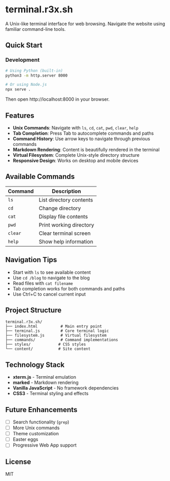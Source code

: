# terminal.r3x.sh

A Unix-like terminal interface for web browsing. Navigate the website using familiar command-line tools.

## Quick Start

### Development

```bash
# Using Python (built-in)
python3 -m http.server 8000

# Or using Node.js
npx serve .
```

Then open http://localhost:8000 in your browser.

## Features

- **Unix Commands**: Navigate with `ls`, `cd`, `cat`, `pwd`, `clear`, `help`
- **Tab Completion**: Press Tab to autocomplete commands and paths
- **Command History**: Use arrow keys to navigate through previous commands
- **Markdown Rendering**: Content is beautifully rendered in the terminal
- **Virtual Filesystem**: Complete Unix-style directory structure
- **Responsive Design**: Works on desktop and mobile devices

## Available Commands

| Command | Description |
|---------|-------------|
| `ls` | List directory contents |
| `cd` | Change directory |
| `cat` | Display file contents |
| `pwd` | Print working directory |
| `clear` | Clear terminal screen |
| `help` | Show help information |

## Navigation Tips

- Start with `ls` to see available content
- Use `cd /blog` to navigate to the blog
- Read files with `cat filename`
- Tab completion works for both commands and paths
- Use Ctrl+C to cancel current input

## Project Structure

```
terminal.r3x.sh/
├── index.html          # Main entry point
├── terminal.js         # Core terminal logic
├── filesystem.js       # Virtual filesystem
├── commands/           # Command implementations
├── styles/            # CSS styles
└── content/           # Site content
```

## Technology Stack

- **xterm.js** - Terminal emulation
- **marked** - Markdown rendering
- **Vanilla JavaScript** - No framework dependencies
- **CSS3** - Terminal styling and effects

## Future Enhancements

- [ ] Search functionality (`grep`)
- [ ] More Unix commands
- [ ] Theme customization
- [ ] Easter eggs
- [ ] Progressive Web App support

## License

MIT
